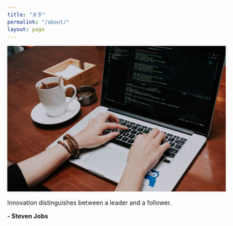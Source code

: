 ```yaml
---
title: "关于"
permalink: "/about/"
layout: page
---
```


![coffee](src/developer_coffee.jpg)


Innovation distinguishes between a leader and a follower.

**- Steven Jobs**